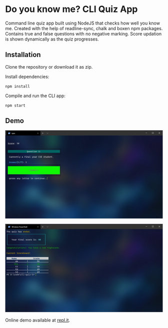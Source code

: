 # Do you know me? CLI Quiz App

Command line quiz app built using NodeJS that checks how well you know me. Created with the help of readline-sync, chalk and boxen npm packages. Contains true and false questions with no negative marking. Score updation is shown dynamically as the quiz progresses. 


## Installation

Clone the repository or download it as zip. 

Install dependencies:

```
npm install
```

Compile and run the CLI app:

```
npm start
```


## Demo

![Demo 1 Cli App](/images/demo.jpg)

![Demo 2 Cli App](/images/demo2.jpg)

Online demo available at [repl.it](https://repl.it/@sh09/knowMeQuiz?embed=1&output=1).


